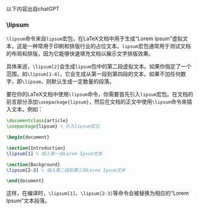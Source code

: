 <span class='notation'>以下内容出自chatGPT</span>
### \\lipsum
`\lipsum`命令来自`lipsum`宏包，在LaTeX文档中用于生成“Lorem Ipsum”虚拟文本，这是一种常用于印刷和排版行业的占位文本。`lipsum`宏包通常用于测试文档的布局和排版，因为它能够快速填充文档以展示文字排版效果。

具体来说，`\lipsum[2]`会生成`lipsum`包中的第二段虚拟文本。如果你指定了一个范围，如`\lipsum[1-4]`，它会生成从第一段到第四段的文本。如果不加任何数字，即`\lipsum`，则默认生成一定数量的段落。

要在你的LaTeX文档中使用`\lipsum`命令，你需要首先引入`lipsum`宏包。在文档的前言部分添加`\usepackage{lipsum}`，然后在文档的正文中使用`\lipsum`命令来插入文本。例如：
```latex
\documentclass{article}
\usepackage{lipsum} % 引入lipsum宏包

\begin{document}

\section{Introduction}
\lipsum[1] % 插入第一段Lorem Ipsum文本

\section{Background}
\lipsum[2-3] % 插入第二段到第三段Lorem Ipsum文本

\end{document}
```
这样，在编译时，`\lipsum[1]`、`\lipsum[2-3]`等命令会被替换为相应的“Lorem Ipsum”文本段落。